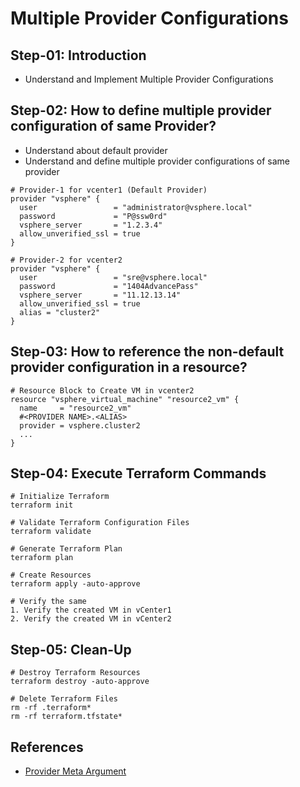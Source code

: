 # Multiple Provider Configurations

## Step-01: Introduction
- Understand and Implement Multiple Provider Configurations

## Step-02: How to define multiple provider configuration of same Provider?
- Understand about default provider
- Understand and define multiple provider configurations of same provider
```t
# Provider-1 for vcenter1 (Default Provider)
provider "vsphere" {
  user                 = "administrator@vsphere.local"
  password             = "P@ssw0rd"
  vsphere_server       = "1.2.3.4"
  allow_unverified_ssl = true
}

# Provider-2 for vcenter2
provider "vsphere" {
  user                 = "sre@vsphere.local"
  password             = "1404AdvancePass"
  vsphere_server       = "11.12.13.14"
  allow_unverified_ssl = true
  alias = "cluster2"
}
```

## Step-03: How to reference the non-default provider configuration in a resource?
```t
# Resource Block to Create VM in vcenter2
resource "vsphere_virtual_machine" "resource2_vm" {
  name     = "resource2_vm"
  #<PROVIDER NAME>.<ALIAS>
  provider = vsphere.cluster2
  ...
}
```

## Step-04: Execute Terraform Commands
```t
# Initialize Terraform
terraform init

# Validate Terraform Configuration Files
terraform validate

# Generate Terraform Plan
terraform plan

# Create Resources
terraform apply -auto-approve

# Verify the same
1. Verify the created VM in vCenter1
2. Verify the created VM in vCenter2
```

## Step-05: Clean-Up 
```t
# Destroy Terraform Resources
terraform destroy -auto-approve

# Delete Terraform Files
rm -rf .terraform*
rm -rf terraform.tfstate*
```

## References
- [Provider Meta Argument](https://www.terraform.io/docs/configuration/meta-arguments/resource-provider.html)